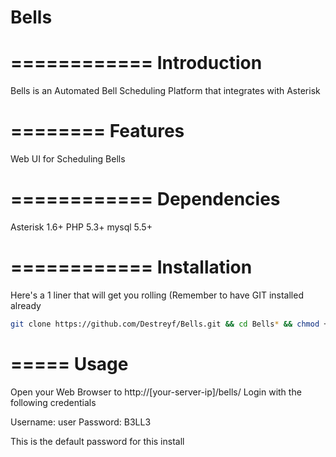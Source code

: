 Bells
=====

============
Introduction
============

Bells is an Automated Bell Scheduling Platform that integrates with Asterisk

========
Features
========

Web UI for Scheduling Bells

============
Dependencies
============

Asterisk 1.6+
PHP 5.3+
mysql 5.5+

============
Installation
============
Here's a 1 liner that will get you rolling (Remember to have GIT installed already

```bash
git clone https://github.com/Destreyf/Bells.git && cd Bells* && chmod +x install.sh && ./install.sh
```

=====
Usage
=====

Open your Web Browser to http://[your-server-ip]/bells/
Login with the following credentials

Username: user
Password: B3LL3

This is the default password for this install
